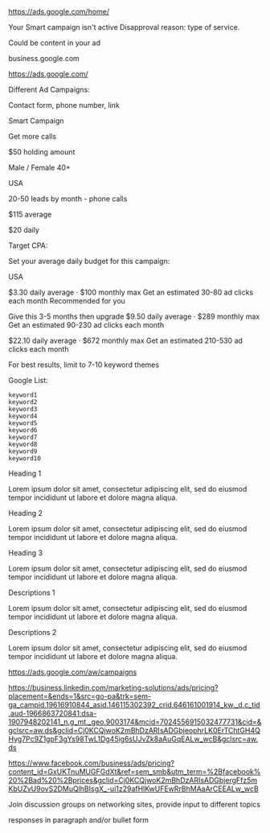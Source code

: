 https://ads.google.com/home/

Your Smart campaign isn't active
Disapproval reason: type of service.


Could be content in your ad


business.google.com

https://ads.google.com/


Different Ad Campaigns:



Contact form, phone number, link


Smart Campaign

Get more calls

$50 holding amount


Male / Female 40+

USA

20-50 leads by month - phone calls

$115 average


$20 daily


Target CPA:

Set your average daily budget for this campaign:



USA



$3.30 daily average
· $100 monthly max
Get an estimated 30-80 ad clicks each month
Recommended for you



Give this 3-5 months then upgrade
$9.50 daily average
· $289 monthly max
Get an estimated 90-230 ad clicks each month


$22.10 daily average
· $672 monthly max
Get an estimated 210-530 ad clicks each month


For best results, limit to 7-10 keyword themes

Google List:

    keyword1
    keyword2
    keyword3
    keyword4
    keyword5
    keyword6
    keyword7
    keyword8
    keyword9
    keyword10


Heading 1

Lorem ipsum dolor sit amet, consectetur adipiscing elit, sed do eiusmod tempor incididunt ut labore et dolore magna aliqua. 

Heading 2

Lorem ipsum dolor sit amet, consectetur adipiscing elit, sed do eiusmod tempor incididunt ut labore et dolore magna aliqua. 

Heading 3

Lorem ipsum dolor sit amet, consectetur adipiscing elit, sed do eiusmod tempor incididunt ut labore et dolore magna aliqua. 


Descriptions 1

Lorem ipsum dolor sit amet, consectetur adipiscing elit, sed do eiusmod tempor incididunt ut labore et dolore magna aliqua. 


Descriptions 2

Lorem ipsum dolor sit amet, consectetur adipiscing elit, sed do eiusmod tempor incididunt ut labore et dolore magna aliqua. 

https://ads.google.com/aw/campaigns


https://business.linkedin.com/marketing-solutions/ads/pricing?placement=&ends=1&src=go-pa&trk=sem-ga_campid.19616910844_asid.146115302392_crid.646161001914_kw._d.c_tid.aud-1966863720841:dsa-1907948202141_n.g_mt._geo.9003174&mcid=7024556915032477731&cid=&gclsrc=aw.ds&gclid=Cj0KCQjwoK2mBhDzARIsADGbjeophrLK0ErTChtGH4QHyg7Pc9Z1gpF3gYs98TwL1Dg45ig6sUJvZk8aAuGqEALw_wcB&gclsrc=aw.ds


https://www.facebook.com/business/ads/pricing?content_id=GxUKTnuMUGFGdXt&ref=sem_smb&utm_term=%2Bfacebook%20%2Bad%20%2Bprices&gclid=Cj0KCQjwoK2mBhDzARIsADGbjergFfz5mKbUZvU9ovS2DMuQlhBIsgX_-ui1z29afHlKwUFEwRrBhMAaArCEEALw_wcB




Join discussion groups on networking sites, provide input to different topics


responses in paragraph and/or bullet form












